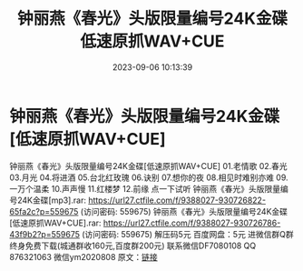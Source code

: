 ﻿---
title: 钟丽燕《春光》头版限量编号24K金碟低速原抓WAV+CUE
date: 2023-09-06 10:13:39
categories: 新碟专辑、稀有等精品
tags: 华语中文
---
# 钟丽燕《春光》头版限量编号24K金碟[低速原抓WAV+CUE]

钟丽燕《春光》头版限量编号24K金碟[低速原抓WAV+CUE]
01.老情歌
02.春光
03.月光
04.将进酒
05.台北红玫瑰
06.诀别
07.想你的夜
08.相见时难别亦难
09.一万个温柔
10.声声慢
11.红楼梦
12.前缘
点一下试听
钟丽燕《春光》头版限量编号24K金碟[mp3].rar: https://url27.ctfile.com/f/9388027-930726822-65fa2c?p=559675
(访问密码: 559675)
钟丽燕《春光》头版限量编号24K金碟[低速原抓WAV+CUE].rar: https://url27.ctfile.com/f/9388027-930726786-43f9b2?p=559675
(访问密码: 559675)
解压码5元
百度网盘：5元
进微信群Q群终身免费下载(城通群收160元,百度群200元)
联系微信DF7080108 QQ 876321063
微信ym2020808
原文：[链接](https://blog.sina.com.cn/s/blog_1647c7e76010313d3.html)